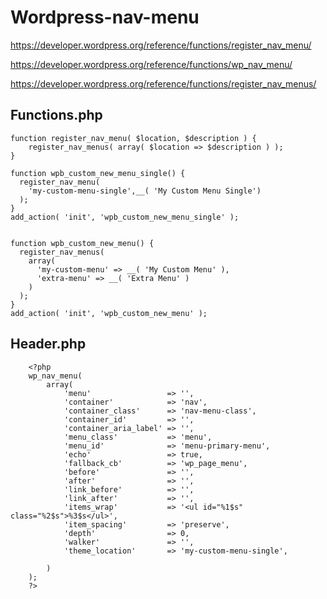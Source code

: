 # Wordpress-nav-menu


https://developer.wordpress.org/reference/functions/register_nav_menu/

https://developer.wordpress.org/reference/functions/wp_nav_menu/

https://developer.wordpress.org/reference/functions/register_nav_menus/

## Functions.php
```
function register_nav_menu( $location, $description ) {
	register_nav_menus( array( $location => $description ) );
}
```
```
function wpb_custom_new_menu_single() {
  register_nav_menu(
  	'my-custom-menu-single',__( 'My Custom Menu Single') 
  );
}
add_action( 'init', 'wpb_custom_new_menu_single' );


function wpb_custom_new_menu() {
  register_nav_menus(
    array(
      'my-custom-menu' => __( 'My Custom Menu' ),
      'extra-menu' => __( 'Extra Menu' )
    )
  );
}
add_action( 'init', 'wpb_custom_new_menu' );

```

## Header.php
```
	<?php 
	wp_nav_menu( 
		array( 
			'menu'                 => '',
			'container'            => 'nav',
			'container_class'      => 'nav-menu-class',
			'container_id'         => '',
			'container_aria_label' => '',
			'menu_class'           => 'menu',
			'menu_id'              => 'menu-primary-menu',
			'echo'                 => true,
			'fallback_cb'          => 'wp_page_menu',
			'before'               => '',
			'after'                => '',
			'link_before'          => '',
			'link_after'           => '',
			'items_wrap'           => '<ul id="%1$s" class="%2$s">%3$s</ul>',
			'item_spacing'         => 'preserve',
			'depth'                => 0,
			'walker'               => '',
			'theme_location'       => 'my-custom-menu-single',	

		) 
	); 
	?>
```
